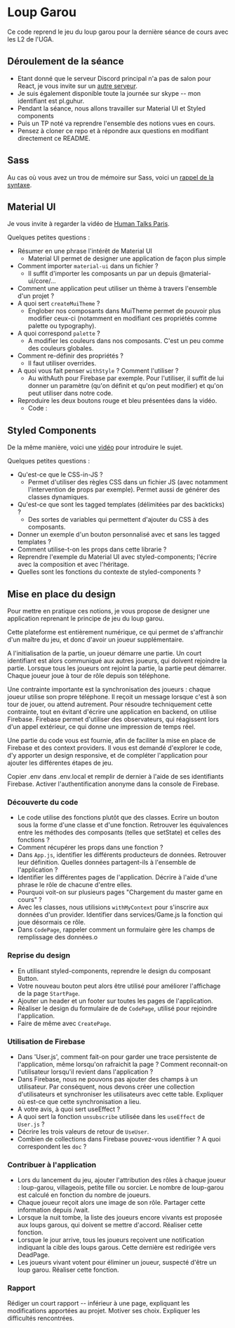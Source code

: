 # Loup Garou

Ce code reprend le jeu du loup garou pour la dernière séance de cours avec les L2 de l'UGA.

## Déroulement de la séance

- Etant donné que le serveur Discord principal n'a pas de salon pour React, je vous invite sur un [autre serveur](https://discord.gg/qk3TzeV).
- Je suis également disponible toute la journée sur skype -- mon identifiant est pl.guhur.
- Pendant la séance, nous allons travailler sur Material UI et Styled components
- Puis un TP noté va reprendre l'ensemble des notions vues en cours.
- Pensez à cloner ce repo et à répondre aux questions en modifiant directement ce README.

## Sass

Au cas où vous avez un trou de mémoire sur Sass, voici un [rappel de la syntaxe](https://devhints.io/sass).

## Material UI

Je vous invite à regarder la vidéo de [Human Talks Paris](https://www.youtube.com/watch?v=D3tB_DGgICE).

Quelques petites questions :

- Résumer en une phrase l'intérêt de Material UI
    - Material UI permet de designer une application de façon plus simple
- Comment importer `material-ui` dans un fichier ?
    - Il suffit d'importer les composants un par un depuis @material-ui/core/...
- Comment une application peut utiliser un thème à travers l'ensemble d'un projet ?
- A quoi sert `createMuiTheme` ?
    - Englober nos composants dans MuiTheme permet de pouvoir plus modifier ceux-ci (notamment en modifiant ces propriétés comme palette ou typography).
- A quoi correspond `palette` ?
    - A modifier les couleurs dans nos composants. C'est un peu comme des couleurs globales.
- Comment re-définir des propriétés ?
    - Il faut utiliser overrides.
- A quoi vous fait penser `withStyle` ? Comment l'utiliser ?
    - Au withAuth pour Firebase par exemple. Pour l'utiliser, il suffit de lui donner un paramètre (qu'on définit et qu'on peut modifier) et qu'on peut utiliser dans notre code.
- Reproduire les deux boutons rouge et bleu présentées dans la vidéo.
    - Code :

<!--import React, { Component } from 'react';-->
<!--import { MuiThemeProvider, createMuiTheme, withStyles } from "@material-ui/core/styles";-->
<!--import { Button } from "@material-ui/core/Button";-->
<!--import blue from "@material-ui/core/colors/blue";-->

<!--class App extends Component {-->
<!--    render() {-->
<!--      return (-->
<!--        <MuiThemeProvider theme={theme}>-->
<!--            <div>-->
<!--                <Button className={this.props.classes.myLeftButton}>Hello</Button>-->
<!--                <Button>World</Button>-->
<!--            </div>-->
<!--        </MuiThemeProvider>-->
<!--      );-->
<!--    }-->
    
<!--}-->

<!--const styles = {-->
<!--    myLeftButton: {-->
<!--        backgroundColor: "blue"-->
<!--    }-->
<!--};-->

<!--const theme = createMuiTheme ({-->
<!--    palette: {-->
<!--        primary: blue-->
<!--    },-->
<!--    typography: {-->
<!--        fontSize: 20,-->
<!--        fontFamily: "Arial"-->
<!--    },-->
<!--    overrides: {-->
<!--        MuiTheme: {-->
<!--            root: {-->
<!--                backgroundColor: "red"-->
<!--            }-->
<!--        }-->
<!--    }-->
<!--});-->

<!--export default withStyles(styles)(App);-->


## Styled Components

De la même manière, voici une [vidéo](https://www.youtube.com/watch?v=mS0UKNBh-Ig) pour introduire le sujet.

Quelques petites questions :

- Qu'est-ce que le CSS-in-JS ?
    - Permet d'utiliser des règles CSS dans un fichier JS (avec notamment l'intervention de props par exemple). Permet aussi de générer des classes dynamiques.
- Qu'est-ce que sont les tagged templates (délimitées par des backticks) ?
    - Des sortes de variables qui permettent d'ajouter du CSS à des composants.
- Donner un exemple d'un bouton personnalisé avec et sans les tagged templates ?
- Comment utilise-t-on les props dans cette librarie ?
- Reprendre l'exemple du Material UI avec styled-components; l'écrire avec la composition et avec l'héritage.
- Quelles sont les fonctions du contexte de styled-components ?


## Mise en place du design

Pour mettre en pratique ces notions, je vous propose de designer une application reprenant le principe de jeu du loup garou.

Cette plateforme est entièrement numérique, ce qui permet de s'affranchir d'un maître du jeu, et donc d'avoir un joueur supplémentaire.

A l'initialisation de la partie, un joueur démarre une partie. Un court identifiant est alors communiqué aux autres joueurs, qui doivent rejoindre la partie.
Lorsque tous les joueurs ont rejoint la partie, la partie peut démarrer. Chaque joueur joue à tour de rôle depuis son téléphone.

Une contrainte importante est la synchronisation des joueurs : chaque joueur utilise son propre téléphone. Il reçoit un message lorsque c'est à son tour de jouer, ou attend 
autrement. Pour résoudre techniquement cette contrainte, tout en évitant d'écrire une application en backend, on utilise Firebase. 
Firebase permet d'utiliser des observateurs, qui réagissent lors d'un appel extérieur, ce qui donne une impression de temps réel.

Une partie du code vous est fournie, afin de faciliter la mise en place de Firebase et des context providers. Il vous est demandé d'explorer le code, 
d'y apporter un design responsive, et de compléter l'application pour ajouter les différentes étapes de jeu.

Copier .env dans .env.local et remplir de dernier à l'aide de ses identifiants Firebase.
Activer l'authentification anonyme dans la console de Firebase.

### Découverte du code

- Le code utilise des fonctions plutôt que des classes. Ecrire un bouton sous la forme d'une classe et d'une fonction. Retrouver les équivalences entre les méthodes 
des composants (telles que setState) et celles des fonctions ?
- Comment récupérer les props dans une fonction ?
- Dans `App.js`, identifier les différents producteurs de données. Retrouver leur définition. Quelles données partagent-ils à l'ensemble de l'application ?
- Identifier les différentes pages de l'application. Décrire à l'aide d'une phrase le rôle de chacune d'entre elles.
- Pourquoi voit-on sur plusieurs pages "Chargement du master game en cours" ?
- Avec les classes, nous utilisions `withMyContext` pour s'inscrire aux données d'un provider. Identifier dans services/Game.js la fonction qui joue désormais ce rôle.
- Dans `CodePage`, rappeler comment un formulaire gère les champs de remplissage des données.o

### Reprise du design

- En utilisant styled-components, reprendre le design du composant Button.
- Votre nouveau bouton peut alors être utilisé pour améliorer l'affichage de la page `StartPage`.
- Ajouter un header et un footer sur toutes les pages de l'application. 
- Réaliser le design du formulaire de de `CodePage`, utilisé pour rejoindre l'application.
- Faire de même avec `CreatePage`.


### Utilisation de Firebase

- Dans 'User.js', comment fait-on pour garder une trace persistente de l'application, même lorsqu'on rafraichit la page ? Comment reconnait-on l'utilisateur lorsqu'il revient dans l'application ?
- Dans Firebase, nous ne pouvons pas ajouter des champs à un utilisateur. Par conséquent, nous devons créer une collection d'utilisateurs et synchroniser les utilisateurs avec cette table. Expliquer où est-ce que cette synchronisation a lieu.
- A votre avis, à quoi sert useEffect ?
- A quoi sert la fonction `unsubscribe` utilisée dans les `useEffect` de `User.js` ?
- Décrire les trois valeurs de retour de `UseUser`.
- Combien de collections dans Firebase pouvez-vous identifier ? A quoi correspondent les `doc` ?

### Contribuer à l'application

- Lors du lancement du jeu, ajouter l'attribution des rôles à chaque joueur : loup-garou, villageois, petite fille ou sorcier. Le nombre de loup-garou est calculé en fonction du nombre de joueurs.
- Chaque joueur reçoit alors une image de son rôle. Partager cette information depuis /wait.
- Lorsque la nuit tombe, la liste des joueurs encore vivants est proposée aux  loups garous, qui doivent se mettre d'accord. Réaliser cette fonction.
- Lorsque le jour arrive, tous les joueurs reçoivent une notification indiquant la cible des loups garous. Cette dernière est redirigée vers DeadPage.
- Les joueurs vivant votent pour éliminer un joueur, suspecté d'être un loup garou. Réaliser cette fonction.

### Rapport

Rédiger un court rapport -- inférieur à une page, expliquant les modifications apportées au projet. Motiver ses choix. Expliquer les difficultés rencontrées.

